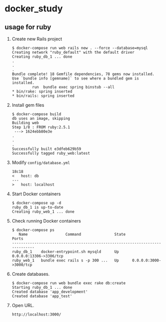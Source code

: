 # docker_study

## usage for ruby
1. Create new Rails project
    ```
    $ docker-compose run web rails new . --force --database=mysql
    Creating network "ruby_default" with the default driver
    Creating ruby_db_1 ... done
    .
    .
    .
    Bundle complete! 18 Gemfile dependencies, 78 gems now installed.
    Use `bundle info [gemname]` to see where a bundled gem is installed.
             run  bundle exec spring binstub --all
    * bin/rake: spring inserted
    * bin/rails: spring inserted
    ```

1. Install gem files
    ```
    $ docker-compose build
    db uses an image, skipping
    Building web
    Step 1/8 : FROM ruby:2.5.1
     ---> 1624ebb80e3e
    .
    .
    .
    Successfully built e3dfeb629b59
    Successfully tagged ruby_web:latest
    ```

1. Modify `config/database.yml`
    ```
    18c18
    <   host: db
    ---
    >   host: localhost
    ```

1. Start Docker containers
    ```
    $ docker-compose up -d
    ruby_db_1 is up-to-date
    Creating ruby_web_1 ... done
    ```

1. Check running Docker containers
    ```
    $ docker-compose ps
       Name                 Command               State            Ports
    -----------------------------------------------------------------------------
    ruby_db_1    docker-entrypoint.sh mysqld      Up      0.0.0.0:13306->3306/tcp
    ruby_web_1   bundle exec rails s -p 300 ...   Up      0.0.0.0:3000->3000/tcp
    ```

1. Create databases.
    ```
    $ docker-compose run web bundle exec rake db:create
    Starting ruby_db_1 ... done
    Created database 'app_development'
    Created database 'app_test'
    ```

1. Open URL.
    ```
    http://localhost:3000/
    ```
